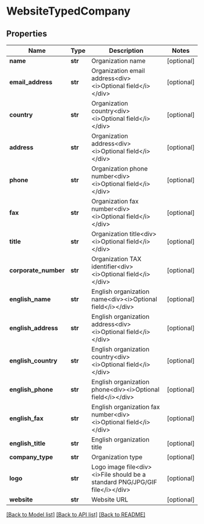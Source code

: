 # WebsiteTypedCompany

## Properties
Name | Type | Description | Notes
------------ | ------------- | ------------- | -------------
**name** | **str** | Organization name | [optional] 
**email_address** | **str** | Organization email address&lt;div&gt;&lt;i&gt;Optional field&lt;/i&gt;&lt;/div&gt; | [optional] 
**country** | **str** | Organization country&lt;div&gt;&lt;i&gt;Optional field&lt;/i&gt;&lt;/div&gt; | [optional] 
**address** | **str** | Organization address&lt;div&gt;&lt;i&gt;Optional field&lt;/i&gt;&lt;/div&gt; | [optional] 
**phone** | **str** | Organization phone number&lt;div&gt;&lt;i&gt;Optional field&lt;/i&gt;&lt;/div&gt; | [optional] 
**fax** | **str** | Organization fax number&lt;div&gt;&lt;i&gt;Optional field&lt;/i&gt;&lt;/div&gt; | [optional] 
**title** | **str** | Organization title&lt;div&gt;&lt;i&gt;Optional field&lt;/i&gt;&lt;/div&gt; | [optional] 
**corporate_number** | **str** | Organization TAX identifier&lt;div&gt;&lt;i&gt;Optional field&lt;/i&gt;&lt;/div&gt; | [optional] 
**english_name** | **str** | English organization name&lt;div&gt;&lt;i&gt;Optional field&lt;/i&gt;&lt;/div&gt; | [optional] 
**english_address** | **str** | English organization address&lt;div&gt;&lt;i&gt;Optional field&lt;/i&gt;&lt;/div&gt; | [optional] 
**english_country** | **str** | English organization country&lt;div&gt;&lt;i&gt;Optional field&lt;/i&gt;&lt;/div&gt; | [optional] 
**english_phone** | **str** | English organization phone&lt;div&gt;&lt;i&gt;Optional field&lt;/i&gt;&lt;/div&gt; | [optional] 
**english_fax** | **str** | English organization fax number&lt;div&gt;&lt;i&gt;Optional field&lt;/i&gt;&lt;/div&gt; | [optional] 
**english_title** | **str** | English organization title | [optional] 
**company_type** | **str** | Organization type | [optional] 
**logo** | **str** | Logo image file&lt;div&gt;&lt;i&gt;File should be a standard PNG/JPG/GIF file&lt;/i&gt;&lt;/div&gt; | [optional] 
**website** | **str** | Website URL | [optional] 

[[Back to Model list]](../README.md#documentation-for-models) [[Back to API list]](../README.md#documentation-for-api-endpoints) [[Back to README]](../README.md)


